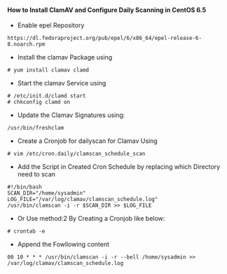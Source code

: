 #### How to Install ClamAV and Configure Daily Scanning in CentOS 6.5

* Enable epel Repository


```
https://dl.fedoraproject.org/pub/epel/6/x86_64/epel-release-6-8.noarch.rpm
```

* Install the clamav Package using 

```
# yum install clamav clamd
```

* Start the clamav Service using 


```
# /etc/init.d/clamd start
# chkconfig clamd on
```

* Update the Clamav Signatures using:


```
/usr/bin/freshclam
``` 

* Create a Cronjob for dailyscan for Clamav Using


```
# vim /etc/cron.daily/clamscan_schedule_scan
```

* Add the Script in Created Cron Schedule by replacing which Directory need to scan


```
#!/bin/bash
SCAN_DIR="/home/sysadmin"
LOG_FILE="/var/log/clamav/clamscan_schedule.log"
/usr/bin/clamscan -i -r $SCAN_DIR >> $LOG_FILE
```

* Or Use method:2 By Creating a Cronjob like below:


```
# crontab -e
```

* Append the Fowllowing content


```
00 10 * * * /usr/bin/clamscan -i -r --bell /home/sysadmin >> /var/log/clamav/clamscan_schedule.log
```




